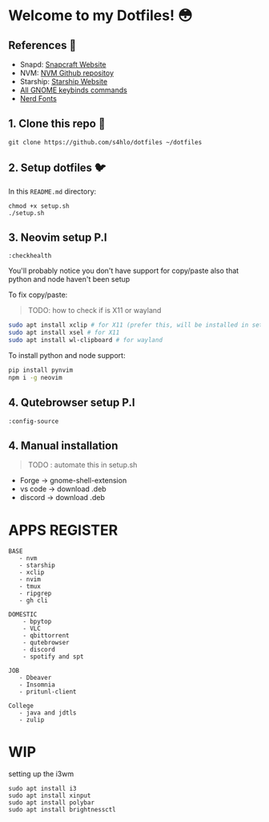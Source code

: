 # Welcome to my Dotfiles! 😳

## References 📝

- Snapd: [Snapcraft Website](https://snapcraft.io/snapd)
- NVM: [NVM Github repositoy](https://github.com/nvm-sh/nvm#installing-and-updating)
- Starship: [Starship Website](https://starship.rs/)
- [All GNOME keybinds commands](https://gist.github.com/justgook/4257735)
- [Nerd Fonts](https://www.nerdfonts.com/font-downloads)

## 1. Clone this repo 🗿

```
git clone https://github.com/s4hlo/dotfiles ~/dotfiles
```

## 2. Setup dotfiles 🐦

In this `README.md` directory:

```
chmod +x setup.sh
./setup.sh
```

## 3. Neovim setup P.I 

```
:checkhealth
```

You'll probably notice you don't have support for copy/paste also that python and node haven't been setup

To fix copy/paste:

> TODO: how to check if is X11 or wayland

```sh
sudo apt install xclip # for X11 (prefer this, will be installed in setup.sh)
sudo apt install xsel # for X11
sudo apt install wl-clipboard # for wayland
```

To install python and node support:

```sh
pip install pynvim
npm i -g neovim

```

## 4. Qutebrowser setup P.I

```
:config-source
```

## 4. Manual installation 

> TODO : automate this in setup.sh

- Forge -> gnome-shell-extension
- vs code -> download .deb
- discord -> download .deb

# APPS REGISTER

```
BASE
   - nvm
   - starship
   - xclip
   - nvim
   - tmux
   - ripgrep
   - gh cli

DOMESTIC
    - bpytop
    - VLC
    - qbittorrent
    - qutebrowser
    - discord
    - spotify and spt

JOB
   - Dbeaver
   - Insomnia
   - pritunl-client

College
   - java and jdtls
   - zulip
```


# WIP
setting up the i3wm
```
sudo apt install i3
sudo apt install xinput
sudo apt install polybar
sudo apt install brightnessctl
```
